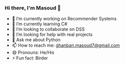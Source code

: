 ### Hi there, I'm Masoud 👋


- 🔭 I’m currently working on Recommender Systems
- 🌱 I’m currently learning C#
- 👯 I’m looking to collaborate on DSS
- 🤔 I’m looking for help with real projects
- 💬 Ask me about Python
- 📫 How to reach me: ghanbari.masoud7@gmail.com
- 😄 Pronouns: He/His
- ⚡ Fun fact: Birder
